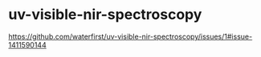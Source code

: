 # uv-visible-nir-spectroscopy

https://github.com/waterfirst/uv-visible-nir-spectroscopy/issues/1#issue-1411590144
